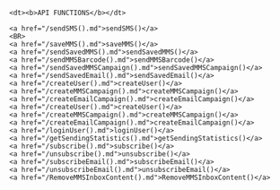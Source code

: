 <html>

<head>

</head>

<body>

<ul>



	<dt><b>API FUNCTIONS</b></dt>  

	<a href="/sendSMS().md">sendSMS()</a>
	<BR>
	<a href="/saveMMS().md">saveMMS()</a>
	<a href="/sendSavedMMS().md">sendSavedMMS()</a>
	<a href="/sendMMSBarcode().md">sendMMSBarcode()</a>
	<a href="/sendSavedMMSCampaign().md">sendSavedMMSCampaign()</a>
	<a href="/sendSavedEmail().md">sendSavedEmail()</a>
	<a href="/createUser().md">createUser()</a>
	<a href="/createMMSCampaign().md">createMMSCampaign()</a>
	<a href="/createEmailCampaign().md">createEmailCampaign()</a>
	<a href="/createUser().md">createUser()</a>
	<a href="/createMMSCampaign().md">createMMSCampaign()</a>
	<a href="/createEmailCampaign().md">createEmailCampaign()</a>
	<a href="/loginUser().md">loginUser()</a>
	<a href="/getSendingStatistics().md">getSendingStatistics()</a>
	<a href="/subscribe().md">subscribe()</a>
	<a href="/unsubscribe().md">unsubscribe()</a>
	<a href="/subscribeEmail().md">subscribeEmail()</a>
	<a href="/unsubscribeEmail().md">unsubscribeEmail()</a>
	<a href="/RemoveMMSInboxContent().md">RemoveMMSInboxContent()</a>



</ul>
